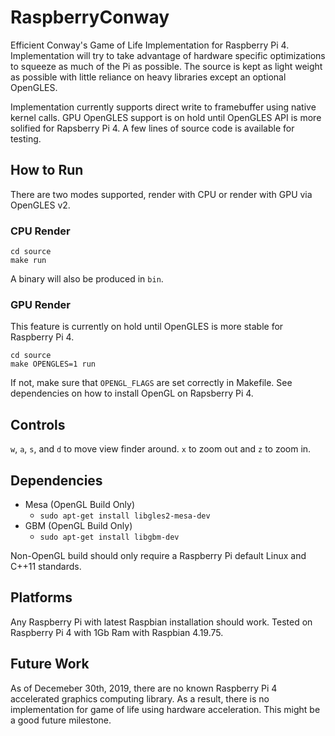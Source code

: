 # RaspberryConway
Efficient Conway's Game of Life Implementation for Raspberry Pi 4. Implementation will try to
take advantage of hardware specific optimizations to squeeze as much of the Pi as possible.
The source is kept as light weight as possible with little reliance on heavy libraries except an
optional OpenGLES.

Implementation currently supports direct write to framebuffer using native kernel calls.
GPU OpenGLES support is on hold until OpenGLES API is more solified for Rapsberry Pi 4.
A few lines of source code is available for testing.

## How to Run
There are two modes supported, render with CPU or render with GPU via OpenGLES v2. 
### CPU Render
```
cd source
make run
```

A binary will also be produced in `bin`.

### GPU Render
This feature is currently on hold until OpenGLES is more stable for Raspberry Pi 4.

```
cd source
make OPENGLES=1 run
```

If not, make sure that `OPENGL_FLAGS` are set correctly in Makefile.
See dependencies on how to install OpenGL on Rapsberry Pi 4.

## Controls
`w`, `a`, `s`, and `d` to move view finder around. `x` to zoom out and `z` to zoom in.

## Dependencies
- Mesa (OpenGL Build Only)
    - `sudo apt-get install libgles2-mesa-dev`
- GBM (OpenGL Build Only)
    - `sudo apt-get install libgbm-dev`

Non-OpenGL build should only require a Raspberry Pi default Linux and C++11 standards.

## Platforms
Any Raspberry Pi with latest Raspbian installation should work.
Tested on Raspberry Pi 4 with 1Gb Ram with Raspbian 4.19.75.

## Future Work
As of Decemeber 30th, 2019, there are no known Raspberry Pi 4 accelerated graphics computing library.
As a result, there is no implementation for game of life using hardware acceleration.
This might be a good future milestone.